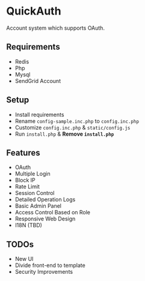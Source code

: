 # QuickAuth
Account system which supports OAuth.

## Requirements
  - Redis
  - Php
  - Mysql
  - SendGrid Account

## Setup
  - Install requirements
  - Rename `config-sample.inc.php` to `config.inc.php`
  - Customize `config.inc.php` & `static/config.js`
  - Run `install.php` & __Remove `install.php`__

## Features
  - OAuth
  - Multiple Login
  - Block IP
  - Rate Limit
  - Session Control
  - Detailed Operation Logs
  - Basic Admin Panel
  - Access Control Based on Role
  - Responsive Web Design
  - I18N (TBD)

## TODOs
  - New UI
  - Divide front-end to template
  - Security Improvements
